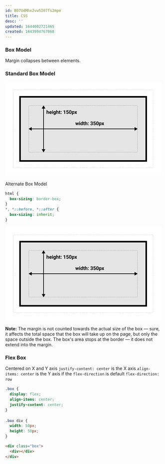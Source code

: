 ```yaml
---
id: B07UdMhx2vwSI07fs2mpe
title: CSS
desc: ''
updated: 1644002721465
created: 1643994767068
---
```

### Box Model

Margin collapses between elements.

### Standard Box Model

![Standard Box Model](/assets/images/2022-02-04-09-19-24.png)

Alternate Box Model

```CSS
html {
  box-sizing: border-box;
}
*, *::before, *::after {
  box-sizing: inherit;
}
```

![Alternate Box Model](/assets/images/2022-02-04-09-19-24.png)

**Note:** The margin is not counted towards the actual size of the box — sure, it affects the total space that the box will take up on the page, but only the space outside the box. The box's area stops at the border — it does not extend into the margin.

### Flex Box

Centered on X and Y axis `justify-content: center` is the X axis `align-items: center` is the Y axis if the `flex-direction` is default `flex-direction: row`

```CSS
.box {
  display: flex;
  align-items: center;
  justify-content: center;
}

.box div {
  width: 50px;
  height: 50px;
}
```

```HTML
<div class="box">
  <div></div>
</div>
```
